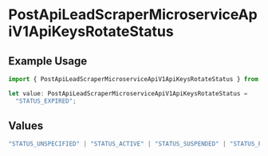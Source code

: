 # PostApiLeadScraperMicroserviceApiV1ApiKeysRotateStatus

## Example Usage

```typescript
import { PostApiLeadScraperMicroserviceApiV1ApiKeysRotateStatus } from "oppulence-backend-sdk/models/operations";

let value: PostApiLeadScraperMicroserviceApiV1ApiKeysRotateStatus =
  "STATUS_EXPIRED";
```

## Values

```typescript
"STATUS_UNSPECIFIED" | "STATUS_ACTIVE" | "STATUS_SUSPENDED" | "STATUS_PENDING_VERIFICATION" | "STATUS_REVOKED" | "STATUS_EXPIRED" | "STATUS_RATE_LIMITED" | "STATUS_PENDING_REVIEW" | "STATUS_DEPRECATED" | "STATUS_MAINTENANCE"
```